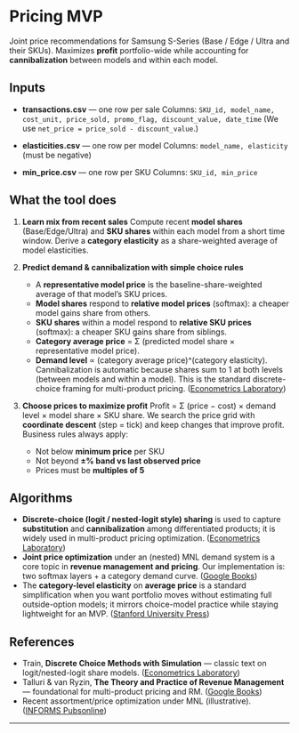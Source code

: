 
# Pricing MVP

Joint price recommendations for Samsung S-Series (Base / Edge / Ultra and their SKUs). Maximizes **profit** portfolio-wide while accounting for **cannibalization** between models and within each model.

## Inputs

* **transactions.csv** — one row per sale
  Columns: `SKU_id, model_name, cost_unit, price_sold, promo_flag, discount_value, date_time`
  (We use `net_price = price_sold - discount_value`.)

* **elasticities.csv** — one row per model
  Columns: `model_name, elasticity` (must be negative)

* **min_price.csv** — one row per SKU
  Columns: `SKU_id, min_price`

## What the tool does

1. **Learn mix from recent sales**
   Compute recent **model shares** (Base/Edge/Ultra) and **SKU shares** within each model from a short time window. Derive a **category elasticity** as a share-weighted average of model elasticities.

2. **Predict demand & cannibalization with simple choice rules**

   * A **representative model price** is the baseline-share-weighted average of that model’s SKU prices.
   * **Model shares** respond to **relative model prices** (softmax): a cheaper model gains share from others.
   * **SKU shares** within a model respond to **relative SKU prices** (softmax): a cheaper SKU gains share from siblings.
   * **Category average price** = Σ (predicted model share × representative model price).
   * **Demand level** ∝ (category average price)^(category elasticity).
     Cannibalization is automatic because shares sum to 1 at both levels (between models and within a model). This is the standard discrete-choice framing for multi-product pricing. ([Econometrics Laboratory][1])

3. **Choose prices to maximize profit**
   Profit = Σ (price − cost) × demand level × model share × SKU share.
   We search the price grid with **coordinate descent** (step = tick) and keep changes that improve profit. Business rules always apply:

   * Not below **minimum price** per SKU
   * Not beyond **±% band vs last observed price**
   * Prices must be **multiples of 5**

## Algorithms

* **Discrete-choice (logit / nested-logit style) sharing** is used to capture **substitution** and **cannibalization** among differentiated products; it is widely used in multi-product pricing optimization. ([Econometrics Laboratory][1])
* **Joint price optimization** under an (nested) MNL demand system is a core topic in **revenue management and pricing**. Our implementation is: two softmax layers + a category demand curve. ([Google Books][2])
* The **category-level elasticity** on **average price** is a standard simplification when you want portfolio moves without estimating full outside-option models; it mirrors choice-model practice while staying lightweight for an MVP. ([Stanford University Press][3])

## References

* Train, **Discrete Choice Methods with Simulation** — classic text on logit/nested-logit share models. ([Econometrics Laboratory][1])
* Talluri & van Ryzin, **The Theory and Practice of Revenue Management** — foundational for multi-product pricing and RM. ([Google Books][2])
* Recent assortment/price optimization under MNL (illustrative). ([INFORMS Pubsonline][4])

---

[1]: https://eml.berkeley.edu/books/train1201.pdf?utm_source=chatgpt.com "Discrete Choice Methods with Simulation"
[2]: https://books.google.com/books/about/The_Theory_and_Practice_of_Revenue_Manag.html?id=u7hcyBraOCwC&utm_source=chatgpt.com "The Theory and Practice of Revenue Management"
[3]: https://www.sup.org/books/business/pricing-and-revenue-optimization/excerpt/introduction?utm_source=chatgpt.com "Pricing and Revenue Optimization: Introduction"
[4]: https://pubsonline.informs.org/doi/10.1287/opre.2021.2127?utm_source=chatgpt.com "Assortment Optimization and Pricing Under the Multinomial ..."
